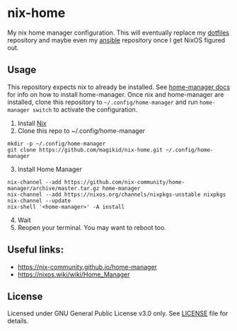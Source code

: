 # nix-home

My nix home manager configuration.  This will eventually replace my [dotfiles](https://github.com/magikid/LinuxConfigFiles/) repository and maybe even my [ansible](https://github.com/magikid/ansible) repository once I get NixOS figured out.

## Usage

This repository expects nix to already be installed.  See [home-manager docs](https://nix-community.github.io/home-manager/index.xhtml#sec-install-standalone) for info on how to install home-manager.  Once nix and home-manager are installed, clone this repository to `~/.config/home-manager` and run `home-manager switch` to activate the configuration.

1. Install [Nix](https://nixos.org/download/)
2. Clone this repo to ~/.config/home-manager
  ```
  mkdir -p ~/.config/home-manager
  git clone https://github.com/magikid/nix-home.git ~/.config/home-manager
  ```
3. Install Home Manager
  ```
  nix-channel --add https://github.com/nix-community/home-manager/archive/master.tar.gz home-manager
  nix-channel --add https://nixos.org/channels/nixpkgs-unstable nixpkgs
  nix-channel --update
  nix-shell '<home-manager>' -A install
  ```
4. Wait
5. Reopen your terminal.  You may want to reboot too.



## Useful links:

- https://nix-community.github.io/home-manager
- https://nixos.wiki/wiki/Home_Manager

## License

Licensed under GNU General Public License v3.0 only.  See [LICENSE](LICENSE) file for details.

